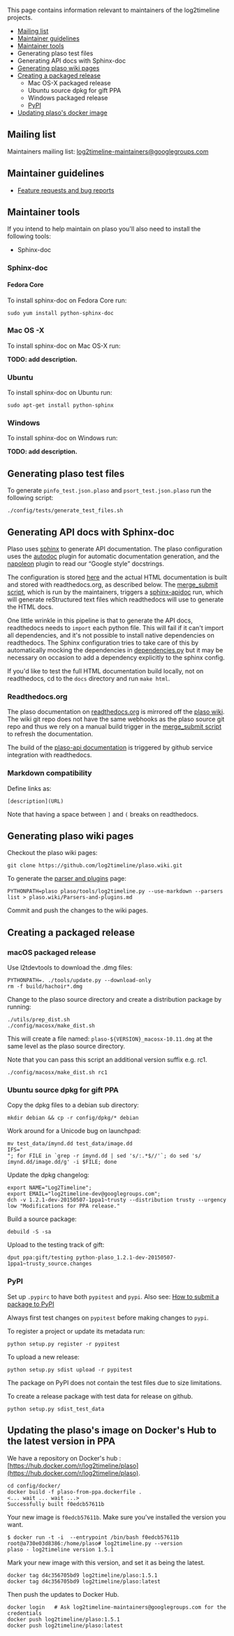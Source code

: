 This page contains information relevant to maintainers of the log2timeline projects.

* [Mailing list](https://github.com/log2timeline/l2tdocs/blob/master/process/Maintainers%20guide.md#mailing-list)
* [Maintainer guidelines](https://github.com/log2timeline/l2tdocs/blob/master/process/Maintainers%20guide.md#maintainer-guidelines)
* [Maintainer tools](https://github.com/log2timeline/l2tdocs/blob/master/process/Maintainers%20guide.md#maintainer-tools)
* Generating plaso test files
* Generating API docs with Sphinx-doc
* [Generating plaso wiki pages](https://github.com/log2timeline/l2tdocs/blob/master/process/Maintainers%20guide.md#generating-plaso-wiki-pages)
* [Creating a packaged release](https://github.com/log2timeline/l2tdocs/blob/master/process/Maintainers%20guide.md#creating-a-packaged-release)
  * Mac OS-X packaged release
  * Ubuntu source dpkg for gift PPA
  * Windows packaged release
  * [PyPI](https://github.com/log2timeline/l2tdocs/blob/master/process/Maintainers%20guide.md#pypi)
* [Updating plaso's docker image](https://github.com/log2timeline/l2tdocs/blob/master/process/Maintainers%20guide.md#updating-the-plasos-image-on-dockers-hub-to-the-latest-version-in-ppa)

## Mailing list

Maintainers mailing list: log2timeline-maintainers@googlegroups.com

## Maintainer guidelines

* [Feature requests and bug reports](https://github.com/log2timeline/plaso/wiki/Feature-requests-and-bug-reports)

## Maintainer tools

If you intend to help maintain on plaso you'll also need to install the following tools:

* Sphinx-doc

### Sphinx-doc
#### Fedora Core

To install sphinx-doc on Fedora Core run:
```
sudo yum install python-sphinx-doc
```

### Mac OS -X

To install sphinx-doc on Mac OS-X run:

**TODO: add description.**

### Ubuntu

To install sphinx-doc on Ubuntu run:
```
sudo apt-get install python-sphinx
```

### Windows

To install sphinx-doc on Windows run:

**TODO: add description.**

## Generating plaso test files

To generate `pinfo_test.json.plaso` and `psort_test.json.plaso` run the following script:
```
./config/tests/generate_test_files.sh
```

## Generating API docs with Sphinx-doc

Plaso uses [sphinx](http://sphinx-doc.org/) to generate API documentation. The plaso configuration uses the [autodoc](http://sphinx-doc.org/ext/autodoc.html) plugin for automatic documentation generation, and the [napoleon](http://sphinxcontrib-napoleon.readthedocs.org/en/latest/sphinxcontrib.napoleon.html) plugin to read our “Google style” docstrings. 

The configuration is stored [here](https://github.com/log2timeline/plaso/blob/master/docs/conf.py) and the actual HTML documentation is built and stored with readthedocs.org, as described below.
The [merge_submit script](https://github.com/log2timeline/plaso/blob/master/utils/merge_submit.sh), which is run by the maintainers, triggers a [sphinx-apidoc](http://sphinx-doc.org/man/sphinx-apidoc.html) run, which will generate reStructured text files which readthedocs will use to generate the HTML docs. 

One little wrinkle in this pipeline is that to generate the API docs, readthedocs needs to `import` each python file. This will fail if it can't import all dependencies, and it's not possible to install native dependencies on readthedocs. The Sphinx configuration tries to take care of this by automatically mocking the dependencies in [dependencies.py](https://github.com/log2timeline/plaso/blob/master/plaso/dependencies.py) but it may be necessary on occasion to add a dependency explicitly to the sphinx config.

If you'd like to test the full HTML documentation build locally, not on readthedocs, cd to the ```docs``` directory and run ```make html```.

### Readthedocs.org

The plaso documentation on [readthedocs.org](https://readthedocs.org/projects/plaso/) is mirrored off the [plaso wiki](https://github.com/log2timeline/plaso/wiki). The wiki git repo does not have the same webhooks as the plaso source git repo and thus we rely on a manual build trigger in the [merge_submit script](https://github.com/log2timeline/plaso/blob/master/utils/merge_submit.sh) to refresh the documentation.

The build of the [plaso-api documentation](https://readthedocs.org/projects/plaso-api/) is triggered by github service integration with readthedocs.

### Markdown compatibility

Define links as:
```
[description](URL)
```
Note that having a space between `]` and `(` breaks on readthedocs.

## Generating plaso wiki pages

Checkout the plaso wiki pages:
```
git clone https://github.com/log2timeline/plaso.wiki.git
```

To generate the [parser and plugins](https://github.com/log2timeline/plaso/wiki/Parsers-and-plugins) page:
```
PYTHONPATH=plaso plaso/tools/log2timeline.py --use-markdown --parsers list > plaso.wiki/Parsers-and-plugins.md
```

Commit and push the changes to the wiki pages.

## Creating a packaged release
### macOS packaged release

Use l2tdevtools to download the .dmg files:
```
PYTHONPATH=. ./tools/update.py --download-only
rm -f build/hachoir*.dmg
```

Change to the plaso source directory and create a distribution package by running:
```
./utils/prep_dist.sh
./config/macosx/make_dist.sh
```

This will create a file named: `plaso-${VERSION}_macosx-10.11.dmg` at the same level as the plaso source directory.

Note that you can pass this script an additional version suffix e.g. rc1.
```
./config/macosx/make_dist.sh rc1
```

### Ubuntu source dpkg for gift PPA

Copy the dpkg files to a debian sub directory:
```
mkdir debian && cp -r config/dpkg/* debian
```

Work around for a Unicode bug on launchpad:
```
mv test_data/ímynd.dd test_data/image.dd
IFS="
"; for FILE in `grep -r ímynd.dd | sed 's/:.*$//'`; do sed 's/ímynd.dd/image.dd/g' -i $FILE; done
```
Update the dpkg changelog:
```
export NAME="Log2Timeline";
export EMAIL="log2timeline-dev@googlegroups.com";
dch -v 1.2.1-dev-20150507-1ppa1~trusty --distribution trusty --urgency low "Modifications for PPA release."
```

Build a source package:
```
debuild -S -sa
```

Upload to the testing track of gift:
```
dput ppa:gift/testing python-plaso_1.2.1-dev-20150507-1ppa1~trusty_source.changes
```

### PyPI

Set up `.pypirc` to have both `pypitest` and `pypi`. Also see: [How to submit a package to PyPI](http://peterdowns.com/posts/first-time-with-pypi.html)

Always first test changes on `pypitest` before making changes to `pypi`.

To register a project or update its metadata run:
```
python setup.py register -r pypitest
```

To upload a new release:
```
python setup.py sdist upload -r pypitest
```

The package on PyPI does not contain the test files due to size limitations.

To create a release package with test data for release on github.
```
python setup.py sdist_test_data
```

## Updating the plaso's image on Docker's Hub to the latest version in PPA

We have a repository on Docker's hub : [https://hub.docker.com/r/log2timeline/plaso](https://hub.docker.com/r/log2timeline/plaso).

```
cd config/docker/
docker build -f plaso-from-ppa.dockerfile .
<... wait ... wait ...>
Successfully built f0edcb57611b
```
Your new image is `f0edcb57611b`. Make sure you've installed the version you want.
```
$ docker run -t -i  --entrypoint /bin/bash f0edcb57611b
root@a730e03d8386:/home/plaso# log2timeline.py --version
plaso - log2timeline version 1.5.1
```
Mark your new image with this version, and set it as being the latest.
```
docker tag d4c356705bd9 log2timeline/plaso:1.5.1
docker tag d4c356705bd9 log2timeline/plaso:latest
```
Then push the updates to Docker Hub.
```
docker login   # Ask log2timeline-maintainers@googlegroups.com for the credentials
docker push log2timeline/plaso:1.5.1
docker push log2timeline/plaso:latest
```

